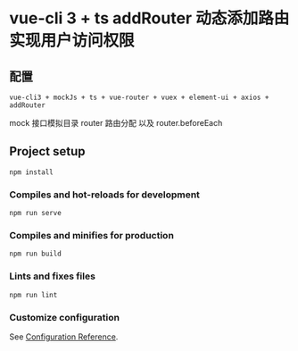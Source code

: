 # vue-cli 3 + ts addRouter 动态添加路由 实现用户访问权限

## 配置

```
vue-cli3 + mockJs + ts + vue-router + vuex + element-ui + axios + addRouter
```

mock    接口模拟目录
router  路由分配 以及 router.beforeEach

## Project setup

```
npm install
```

### Compiles and hot-reloads for development
```
npm run serve
```

### Compiles and minifies for production
```
npm run build
```

### Lints and fixes files
```
npm run lint
```

### Customize configuration
See [Configuration Reference](https://cli.vuejs.org/config/).
